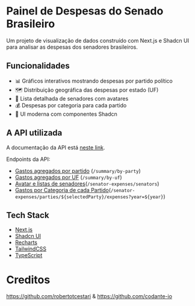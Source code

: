 # Painel de Despesas do Senado Brasileiro

Um projeto de visualização de dados construído com Next.js e Shadcn UI para analisar as despesas dos senadores brasileiros.

## Funcionalidades

- 📊 Gráficos interativos mostrando despesas por partido político
- 🗺️ Distribuição geográfica das despesas por estado (UF)
- 👥 Lista detalhada de senadores com avatares
- 💰 Despesas por categoria para cada partido
- 🎨 UI moderna com componentes Shadcn

## A API utilizada

A documentação da API está [neste link](https://docs.apis.codante.io/gastos-senadores).

Endpoints da API:
- [Gastos agregados por partido](https://docs.apis.codante.io/gastos-senadores#gastos-agregados-por-partido) (`/summary/by-party`)
- [Gastos agregados por UF](https://docs.apis.codante.io/gastos-senadores#gastos-agregados-por-uf) (`/summary/by-uf`)
- [Avatar e listas de senadores](https://apis.codante.io/senator-expenses/senators)(`/senator-expenses/senators`)
- [Gastos por Categoria de cada Partido](https://apis.codante.io/senator-expenses/parties/MDB/expenses)(`/senator-expenses/parties/${selectedParty}/expenses?year=${year}`)

## Tech Stack

- [Next.js](https://nextjs.org/)
- [Shadcn UI](https://ui.shadcn.com/)
- [Recharts](https://recharts.org/)
- [TailwindCSS](https://tailwindcss.com/)
- [TypeScript](https://www.typescriptlang.org/)

# Creditos

https://github.com/robertotcestari & https://github.com/codante-io